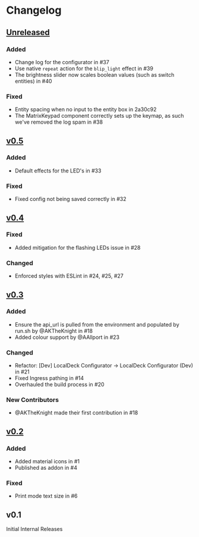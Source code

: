 # Changelog

## [Unreleased](https://github.com/LocalBytes/localdeck-config/compare/v0.5...main)

### Added

- Change log for the configurator in #37
- Use native `repeat` action for the `blip_light` effect in #39
- The brightness slider now scales boolean values (such as switch entities) in #40

### Fixed

- Entity spacing when no input to the entity box in 2a30c92
- The MatrixKeypad component correctly sets up the keymap, as such we've removed the log spam in #38

## [v0.5](https://github.com/LocalBytes/localdeck-config/releases/tag/v0.5)

### Added

- Default effects for the LED's in #33

### Fixed

- Fixed config not being saved correctly in #32

## [v0.4](https://github.com/LocalBytes/localdeck-config/releases/tag/v0.4)

### Fixed

- Added mitigation for the flashing LEDs issue in #28

### Changed

- Enforced styles with ESLint in #24, #25, #27

## [v0.3](https://github.com/LocalBytes/localdeck-config/releases/tag/v0.3)

### Added

- Ensure the api_url is pulled from the environment and populated by run.sh by @AKTheKnight in #18
- Added colour support by @AAllport in #23

### Changed

- Refactor: [Dev] LocalDeck Configurator -> LocalDeck Configurator (Dev) in #21
- Fixed Ingress pathing in #14
- Overhauled the build process in #20

### New Contributors

- @AKTheKnight made their first contribution in #18

## [v0.2](https://github.com/LocalBytes/localdeck-config/releases/tag/v0.2)

### Added

- Added material icons in #1
- Published as addon in #4

### Fixed

- Print mode text size in #6

## v0.1

Initial Internal Releases
